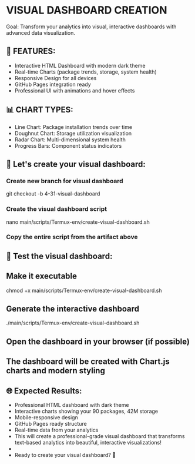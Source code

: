 # VISUAL DASHBOARD CREATION

Goal: Transform your analytics into visual, interactive dashboards with advanced data visualization.

## 🌟 FEATURES:
- Interactive HTML Dashboard with modern dark theme
- Real-time Charts (package trends, storage, system health)
- Responsive Design for all devices
- GitHub Pages integration ready
- Professional UI with animations and hover effects

## 📊 CHART TYPES:
- Line Chart: Package installation trends over time
- Doughnut Chart: Storage utilization visualization
- Radar Chart: Multi-dimensional system health
- Progress Bars: Component status indicators

## 🎯 Let's create your visual dashboard:

### Create new branch for visual dashboard
git checkout -b 4-31-visual-dashboard

### Create the visual dashboard script
nano main/scripts/Termux-env/create-visual-dashboard.sh

### Copy the entire script from the artifact above

## 🧪 Test the visual dashboard:

## Make it executable
chmod +x main/scripts/Termux-env/create-visual-dashboard.sh

## Generate the interactive dashboard
./main/scripts/Termux-env/create-visual-dashboard.sh

## Open the dashboard in your browser (if possible)

## The dashboard will be created with Chart.js charts and modern styling

## 🌐 Expected Results:
- Professional HTML dashboard with dark theme
- Interactive charts showing your 90 packages, 42M storage
- Mobile-responsive design
- GitHub Pages ready structure
- Real-time data from your analytics
- This will create a professional-grade visual dashboard that transforms text-based analytics into beautiful, interactive visualizations!
- 
- Ready to create your visual dashboard? 🚀